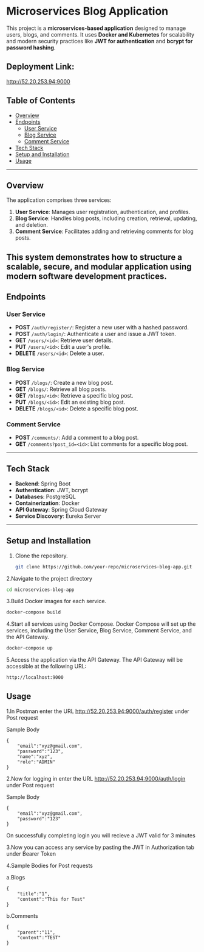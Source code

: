 # Microservices Blog Application

This project is a **microservices-based application** designed to manage users, blogs, and comments. It uses **Docker and Kubernetes** for scalability and modern security practices like **JWT for authentication** and **bcrypt for password hashing**.

## Deployment Link:
http://52.20.253.94:9000


## Table of Contents
- [Overview](#overview)
- [Endpoints](#endpoints)
  - [User Service](#user-service)
  - [Blog Service](#blog-service)
  - [Comment Service](#comment-service)
- [Tech Stack](#tech-stack)
- [Setup and Installation](#setup-and-installation)
- [Usage](#Usage)
---

## Overview

The application comprises three services:
1. **User Service**: Manages user registration, authentication, and profiles.
2. **Blog Service**: Handles blog posts, including creation, retrieval, updating, and deletion.
3. **Comment Service**: Facilitates adding and retrieving comments for blog posts.

This system demonstrates how to structure a scalable, secure, and modular application using modern software development practices.
---

## Endpoints

### User Service
- **POST** `/auth/register/`: Register a new user with a hashed password.
- **POST** `/auth/login/`: Authenticate a user and issue a JWT token.
- **GET** `/users/<id>`: Retrieve user details.
- **PUT** `/users/<id>`: Edit a user's profile.
- **DELETE** `/users/<id>`: Delete a user.

### Blog Service
- **POST** `/blogs/`: Create a new blog post.
- **GET** `/blogs/`: Retrieve all blog posts.
- **GET** `/blogs/<id>`: Retrieve a specific blog post.
- **PUT** `/blogs/<id>`: Edit an existing blog post.
- **DELETE** `/blogs/<id>`: Delete a specific blog post.

### Comment Service
- **POST** `/comments/`: Add a comment to a blog post.
- **GET** `/comments?post_id=<id>`: List comments for a specific blog post.

---

## Tech Stack

- **Backend**: Spring Boot
- **Authentication**: JWT, bcrypt
- **Databases**: PostgreSQL
- **Containerization**: Docker
- **API Gateway**: Spring Cloud Gateway
- **Service Discovery**: Eureka Server

---

## Setup and Installation

1. Clone the repository.
   ```bash
   git clone https://github.com/your-repo/microservices-blog-app.git
   ```
2.Navigate to the project directory
  ```bash
  cd microservices-blog-app
```
3.Build Docker images for each service.
  ```bash
  docker-compose build
```
4.Start all services using Docker Compose.
Docker Compose will set up the services, including the User Service, Blog Service, Comment Service, and the API Gateway.
```bash
docker-compose up
```
5.Access the application via the API Gateway.
The API Gateway will be accessible at the following URL:
```bash
http://localhost:9000
```

## Usage
1.In Postman enter the URL http://52.20.253.94:9000/auth/register under Post request

Sample Body
```
{
    "email":"xyz@gmail.com",
    "password":"123",
    "name":"xyz",
    "role":"ADMIN"
}
```
2.Now for logging in enter the URL http://52.20.253.94:9000/auth/login under Post request

Sample Body
```
{ 
    "email":"xyz@gmail.com",
    "password":"123"
}
```
On successfully completing login you will recieve a JWT valid for 3 minutes

3.Now you can access any service by pasting the JWT in Authorization tab under Bearer Token

4.Sample Bodies for Post requests

a.Blogs
```
{
    "title":"1",
    "content":"This for Test"
}
```
b.Comments
```
{ 
    "parent":"11",
    "content":"TEST"
}
```




  
